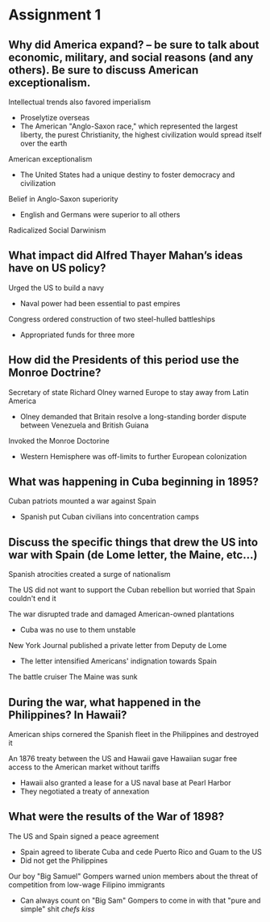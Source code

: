 # Assignment 1

## Why did America expand? – be sure to talk about economic, military, and social reasons (and any others). Be sure to discuss American exceptionalism.

Intellectual trends also favored imperialism
- Proselytize overseas
- The American "Anglo-Saxon race," which represented the largest liberty, the
  purest Christianity, the highest civilization would spread itself over the
  earth

American exceptionalism
- The United States had a unique destiny to foster democracy and civilization

Belief in Anglo-Saxon superiority
- English and Germans were superior to all others

Radicalized Social Darwinism

## What impact did Alfred Thayer Mahan’s ideas have on US policy?

Urged the US to build a navy
- Naval power had been essential to past empires

Congress ordered construction of two steel-hulled battleships
- Appropriated funds for three more

## How did the Presidents of this period use the Monroe Doctrine?

Secretary of state Richard Olney warned Europe to stay away from Latin America
- Olney demanded that Britain resolve a long-standing border dispute between
  Venezuela and British Guiana

Invoked the Monroe Doctorine
- Western Hemisphere was off-limits to further European colonization

## What was happening in Cuba beginning in 1895?

Cuban patriots mounted a war against Spain
- Spanish put Cuban civilians into concentration camps

## Discuss the specific things that drew the US into war with Spain (de Lome letter, the Maine, etc...)

Spanish atrocities created a surge of nationalism

The US did not want to support the Cuban rebellion but worried that Spain
couldn't end it

The war disrupted trade and damaged American-owned plantations
- Cuba was no use to them unstable

New York Journal published a private letter from Deputy de Lome
- The letter intensified Americans' indignation towards Spain

The battle cruiser The Maine was sunk

## During the war, what happened in the Philippines? In Hawaii?

American ships cornered the Spanish fleet in the Philippines and destroyed it

An 1876 treaty between the US and Hawaii gave Hawaiian sugar free access to the
American market without tariffs
- Hawaii also granted a lease for a US naval base at Pearl Harbor
- They negotiated a treaty of annexation

## What were the results of the War of 1898?

The US and Spain signed a peace agreement
- Spain agreed to liberate Cuba and cede Puerto Rico and Guam to the US
- Did not get the Philippines

Our boy "Big Samuel" Gompers warned union members about the threat of
competition from low-wage Filipino immigrants
- Can always count on "Big Sam" Gompers to come in with that "pure and simple"
  shit *chefs kiss*

